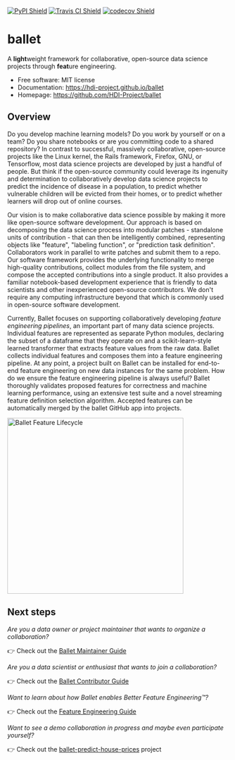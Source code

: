 [![PyPI Shield](https://img.shields.io/pypi/v/ballet.svg)](https://pypi.org/project/ballet)
[![Travis CI Shield](https://api.travis-ci.com/HDI-Project/ballet.svg?branch=master)](https://travis-ci.com/HDI-Project/ballet)
[![codecov Shield](https://codecov.io/gh/HDI-Project/ballet/branch/master/graph/badge.svg)](https://codecov.io/gh/HDI-Project/ballet)


# ballet

A **light**weight framework for collaborative, open-source data science
projects through **feat**ure engineering.

- Free software: MIT license
- Documentation: https://hdi-project.github.io/ballet
- Homepage: https://github.com/HDI-Project/ballet

## Overview

Do you develop machine learning models? Do you work by yourself or on a team?
Do you share notebooks or are you committing code to a shared repository? In
contrast to successful, massively collaborative, open-source projects like
the Linux kernel, the Rails framework, Firefox, GNU, or Tensorflow, most
data science projects are developed by just a handful of people. But think if
the open-source community could leverage its ingenuity and determination to
collaboratively develop data science projects to predict the incidence of
disease in a population, to predict whether vulnerable children will be evicted
from their homes, or to predict whether learners will drop out of online
courses.

Our vision is to make collaborative data science possible by making it more
like open-source software development. Our approach is based on decomposing the
data science process into modular patches - standalone units of contribution -
that can then be intelligently combined, representing objects like "feature",
"labeling function", or "prediction task definition". Collaborators work in
parallel to write patches and submit them to a repo. Our software framework
provides the underlying functionality to merge high-quality contributions,
collect modules from the file system, and compose the accepted contributions
into a single product. It also provides a familiar notebook-based development
experience that is friendly to data scientists and other inexperienced
open-source contributors. We don't require any computing infrastructure beyond
that which is commonly used in open-source software development.

Currently, Ballet focuses on supporting collaboratively developing
*feature engineering pipelines*, an important part of many data science
projects. Individual features are represented as separate Python modules,
declaring the subset of a dataframe that they operate on and a
scikit-learn-style learned transformer that extracts feature values from the
raw data. Ballet collects individual features and composes them into a
feature engineering pipeline. At any point, a project built on Ballet can be
installed for end-to-end feature engineering on new data instances for the
same problem. How do we ensure the feature engineering pipeline is always
useful? Ballet thoroughly validates proposed features for correctness and
machine learning performance, using an extensive test suite and a novel
streaming feature definition selection algorithm. Accepted features can be
automatically merged by the ballet GitHub app into projects.

<img src="./docs/_static/feature_lifecycle.png" alt="Ballet Feature Lifecycle" width="400" />

## Next steps

*Are you a data owner or project maintainer that wants to organize a
collaboration?*

👉 Check out the [Ballet Maintainer Guide](https://hdi-project.github.io/ballet/maintainer_guide.html)

*Are you a data scientist or enthusiast that wants to join a collaboration?*

👉 Check out the [Ballet Contributor Guide](https://hdi-project.github.io/ballet/contributor_guide.html)

*Want to learn about how Ballet enables Better Feature Engineering™️?*

👉 Check out the [Feature Engineering Guide](https://hdi-project.github.io/ballet/feature_engineering_guide.html)

*Want to see a demo collaboration in progress and maybe even participate yourself?*

👉 Check out the [ballet-predict-house-prices](https://github.com/HDI-Project/ballet-predict-house-prices) project
